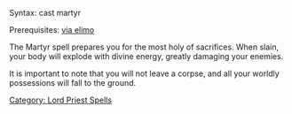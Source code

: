 Syntax: cast martyr

Prerequisites: [via elimo](Via_Elimo.md "wikilink")

The Martyr spell prepares you for the most holy of sacrifices. When
slain, your body will explode with divine energy, greatly damaging your
enemies.

It is important to note that you will not leave a corpse, and all your
worldly possessions will fall to the ground.

[Category: Lord Priest Spells](Category:_Lord_Priest_Spells "wikilink")
